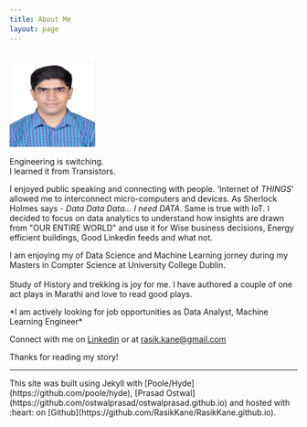 ```yaml
---
title: About Me
layout: page
---
```


<br /> 
<img class="img-circle" src="/public/RASIK.jpg" width="150" height="150">

<p class="message">
 Engineering is switching.<br />
 I learned it from Transistors. 
</p>

I enjoyed public speaking and connecting with people. 'Internet of *THINGS*' allowed me to interconnect  micro-computers and devices.
As Sherlock Holmes says - *Data Data Data... I need DATA*. Same is true with IoT. I decided to focus on data analytics to understand how insights are drawn from "OUR ENTIRE WORLD" and use it for Wise business decisions, Energy efficient buildings, Good Linkedin feeds and what not.

I am enjoying my of Data Science and Machine Learning jorney during my Masters in Compter Science at University College Dublin.
<br /> 
<br /> 
Study of History and trekking is joy for me. I have authored a couple of one act plays in Marathi and love to read good plays. 

<p class="message">
 *I am actively looking for job opportunities as Data Analyst, Machine Learning Engineer*<br />
</p>

Connect with me on [Linkedin](https://www.linkedin.com/in/kanerasik/) or at [rasik.kane@gmail.com](mailto:rasik.kane@gmail.com)

Thanks for reading my story!

<hr size="5" width="100%" align="left" color="black">
This site was built using Jekyll with [Poole/Hyde](https://github.com/poole/hyde), [Prasad Ostwal](https://github.com/ostwalprasad/ostwalprasad.github.io)  and hosted with :heart: on [Github](https://github.com/RasikKane/RasikKane.github.io). 



